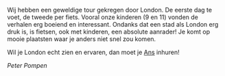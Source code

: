 Wij hebben een geweldige tour gekregen door London. De eerste dag te voet,
de tweede per fiets. Vooral onze kinderen (9 en 11) vonden de verhalen
erg boeiend en interessant. Ondanks dat een stad als London erg druk is, is
fietsen, ook met kinderen, een absolute aanrader! Je komt op mooie
plaatsten waar je anders niet snel zou komen.

Wil je London echt zien en ervaren, dan moet je [Ans](mailto:ans@nlgids.london) inhuren!

*Peter Pompen*
